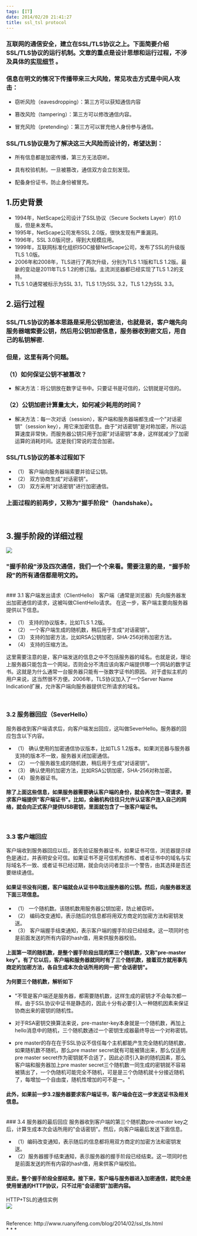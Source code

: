 ```yaml
---
tags: [IT]
date: 2014/02/20 21:41:27
title: ssl_tsl protocol
---
```


### 互联网的通信安全，建立在SSL/TLS协议之上。下面简要介绍SSL/TLS协议的运行机制。文章的重点是设计思想和运行过程，不涉及具体的<a href="http://tools.ietf.org/html/rfc5246" target="_blank">实现细节</a> 。

### 信息在明文的情况下传播带来三大风险，常见攻击方式是中间人攻击：


 -  窃听风险（eavesdropping）：第三方可以获知通信内容

 -  篡改风险（tampering）：第三方可以修改通信内容。

 -  冒充风险（pretending）：第三方可以冒充他人身份参与通信。
 
### SSL/TLS协议是为了解决这三大风险而设计的，希望达到：

 -  所有信息都是加密传播，第三方无法窃听。

 -  具有校验机制，一旦被篡改，通信双方会立刻发现。
 
 -  配备身份证书，防止身份被冒充。

 <!--more-->
 
## 1.历史背景

 -  1994年，NetScape公司设计了SSL协议（Secure Sockets Layer）的1.0版，但是未发布。
 -  1995年，NetScape公司发布SSL 2.0版，很快发现有严重漏洞。
 -  1996年，SSL 3.0版问世，得到大规模应用。
 -  1999年，互联网标准化组织ISOC接替NetScape公司，发布了SSL的升级版TLS 1.0版。
 -  2006年和2008年，TLS进行了两次升级，分别为TLS 1.1版和TLS 1.2版。最新的变动是2011年TLS 1.2的修订版。主流浏览器都已经实现了TLS 1.2的支持。
 -  TLS 1.0通常被标示为SSL 3.1，TLS 1.1为SSL 3.2，TLS 1.2为SSL 3.3。

## 2.运行过程
### SSL/TLS协议的基本思路是采用公钥加密法，也就是说，客户端先向服务器端索要公钥，然后用公钥加密信息，服务器收到密文后，用自己的私钥解密.
### 但是，这里有两个问题。

### （1）如何保证公钥不被篡改？

 -  解决方法：将公钥放在数字证书中。只要证书是可信的，公钥就是可信的。
 
### （2）公钥加密计算量太大，如何减少耗用的时间？

 -  解决方法：每一次对话（session），客户端和服务器端都生成一个"对话密钥"（session key），用它来加密信息。由于"对话密钥"是对称加密，所以运算速度非常快，而服务器公钥只用于加密"对话密钥"本身，这样就减少了加密运算的消耗时间。这是我们常说的混合加密。
 
### SSL/TLS协议的基本过程如下

 -  （1） 客户端向服务器端索要并验证公钥。
 -  （2） 双方协商生成"对话密钥"。
 -  （3） 双方采用"对话密钥"进行加密通信。

### 上面过程的前两步，又称为"握手阶段"（handshake）。

<br/>

## 3.握手阶段的详细过程

![](http://ww4.sinaimg.cn/large/67804861gw1edqxlt7krzj20g40epgmo.jpg)

### "握手阶段"涉及四次通信，我们一个个来看。需要注意的是，"握手阶段"的所有通信都是明文的。
<br/>
### 3.1 客户端发出请求（ClientHello）
客户端（通常是浏览器）先向服务器发出加密通信的请求，这被叫做ClientHello请求。
在这一步，客户端主要向服务器提供以下信息。

 -  （1） 支持的协议版本，比如TLS 1.2版。
 -  （2） 一个客户端生成的随机数，稍后用于生成"对话密钥"。
 -  （3） 支持的加密方法，比如RSA公钥加密，SHA-256对称加密方法。
 -  （4） 支持的压缩方法。
 
这里需要注意的是，客户端发送的信息之中不包括服务器的域名。也就是说，理论上服务器只能包含一个网站，否则会分不清应该向客户端提供哪一个网站的数字证书。这就是为什么通常一台服务器只能有一张数字证书的原因。
对于虚拟主机的用户来说，这当然很不方便。2006年，TLS协议加入了一个Server Name Indication扩展，允许客户端向服务器提供它所请求的域名。

<br/>

### 3.2 服务器回应（SeverHello）

服务器收到客户端请求后，向客户端发出回应，这叫做SeverHello。服务器的回应包含以下内容。

 -  （1） 确认使用的加密通信协议版本，比如TLS 1.2版本。如果浏览器与服务器支持的版本不一致，服务器关闭加密通信。
 -  （2） 一个服务器生成的随机数，稍后用于生成"对话密钥"。
 -  （3） 确认使用的加密方法，比如RSA公钥加密，SHA-256对称加密。
 -  （4） 服务器证书。
 
#### 除了上面这些信息，如果服务器需要确认客户端的身份，就会再包含一项请求，要求客户端提供"客户端证书"。比如，金融机构往往只允许认证客户连入自己的网络，就会向正式客户提供USB密钥，里面就包含了一张客户端证书。

<br/>

### 3.3 客户端回应
客户端收到服务器回应以后，首先验证服务器证书，如果证书可信，浏览器提示绿色是通过，并表明安全可信。如果证书不是可信机构颁布、或者证书中的域名与实际域名不一致、或者证书已经过期，就会向访问者显示一个警告，由其选择是否还要继续通信。

#### 如果证书没有问题，客户端就会从证书中取出服务器的公钥。然后，向服务器发送下面三项信息。

 -  （1） 一个随机数。该随机数用服务器公钥加密，防止被窃听。
 -  （2） 编码改变通知，表示随后的信息都将用双方商定的加密方法和密钥发送。
 -  （3） 客户端握手结束通知，表示客户端的握手阶段已经结束。这一项同时也是前面发送的所有内容的hash值，用来供服务器校验。


#### 上面第一项的随机数，是整个握手阶段出现的第三个随机数，又称"pre-master key"。有了它以后，客户端和服务器就同时有了三个随机数，接着双方就用事先商定的加密方法，各自生成本次会话所用的同一把"会话密钥"。

#### 为何要三个随机数，解析如下

 -  "不管是客户端还是服务器，都需要随机数，这样生成的密钥才不会每次都一样。由于SSL协议中证书是静态的，因此十分有必要引入一种随机因素来保证协商出来的密钥的随机性。
 
 -  对于RSA密钥交换算法来说，pre-master-key本身就是一个随机数，再加上hello消息中的随机，三个随机数通过一个密钥生成器最终导出一个对称密钥。
 
 -  pre master的存在在于SSL协议不信任每个主机都能产生完全随机的随机数，如果随机数不随机，那么pre master secret就有可能被猜出来，那么仅适用pre master secret作为密钥就不合适了，因此必须引入新的随机因素，那么客户端和服务器加上pre master secret三个随机数一同生成的密钥就不容易被猜出了，一个伪随机可能完全不随机，可是是三个伪随机就十分接近随机了，每增加一个自由度，随机性增加的可不是一。"
 
 
#### 此外，如果前一步3.2服务器要求客户端证书，客户端会在这一步发送证书及相关信息。


<br/>
### 3.4 服务器的最后回应
服务器收到客户端的第三个随机数pre-master key之后，计算生成本次会话所用的"会话密钥"。然后，向客户端最后发送下面信息。 

 -  （1）编码改变通知，表示随后的信息都将用双方商定的加密方法和密钥发送。
 -  （2）服务器握手结束通知，表示服务器的握手阶段已经结束。这一项同时也是前面发送的所有内容的hash值，用来供客户端校验。
 
 
#### 至此，整个握手阶段全部结束。接下来，客户端与服务器进入加密通信，就完全是使用普通的HTTP协议，只不过用"会话密钥"加密内容。

HTTP+TSL的通信实例
<br/>
![](http://ww4.sinaimg.cn/large/67804861gw1edqys7npkhj20ht05aq3o.jpg)

<br/>
Reference: http://www.ruanyifeng.com/blog/2014/02/ssl_tls.html
<br/>
* * *

